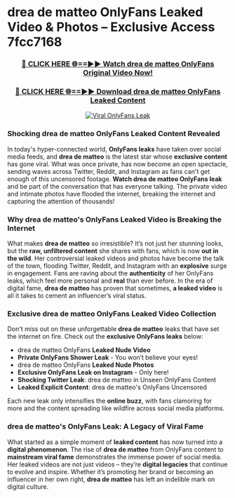 # drea de matteo OnlyFans Leaked Video & Photos – Exclusive Access 7fcc7168

<div align="center">

### [🔴 CLICK HERE 🌐==►► Watch drea de matteo OnlyFans Original Video Now!](https://aff.leakpic.com/?utm_medium=9dac6e3e92780789e695eb65dc45befdb20081c8&utm_campaign=Link_for_leakpic_com_7fcc7168)

### [🔴 CLICK HERE 🌐==►► Download drea de matteo OnlyFans Leaked Content](https://aff.leakpic.com/?utm_medium=9dac6e3e92780789e695eb65dc45befdb20081c8&utm_campaign=Link_for_leakpic_com_7fcc7168)

[![Viral OnlyFans Leak](https://i.ibb.co.com/xMMVF88/686577567.gif)](https://aff.leakpic.com/?utm_medium=9dac6e3e92780789e695eb65dc45befdb20081c8&utm_campaign=Link_for_leakpic_com_7fcc7168)

</div>

### Shocking drea de matteo OnlyFans Leaked Content Revealed
In today's hyper-connected world, **OnlyFans leaks** have taken over social media feeds, and **drea de matteo** is the latest star whose **exclusive content** has gone viral. What was once private, has now become an open spectacle, sending waves across Twitter, Reddit, and Instagram as fans can't get enough of this uncensored footage. 
**Watch drea de matteo OnlyFans leak** and be part of the conversation that has everyone talking. The private video and intimate photos have flooded the internet, breaking the internet and capturing the attention of thousands!

### Why drea de matteo's OnlyFans Leaked Video is Breaking the Internet
What makes **drea de matteo** so irresistible? It’s not just her stunning looks, but the **raw, unfiltered content** she shares with fans, which is now **out in the wild**. Her controversial leaked videos and photos have become the talk of the town, flooding Twitter, Reddit, and Instagram with an **explosive** surge in engagement. 
Fans are raving about the **authenticity** of her OnlyFans leaks, which feel more personal and **real** than ever before. In the era of digital fame, **drea de matteo** has proven that sometimes, **a leaked video** is all it takes to cement an influencer’s viral status.

### Exclusive drea de matteo OnlyFans Leaked Video Collection
Don't miss out on these unforgettable **drea de matteo** leaks that have set the internet on fire. Check out the **exclusive OnlyFans leaks** below:

- drea de matteo OnlyFans **Leaked Nude Video**
- **Private OnlyFans Shower Leak** - You won’t believe your eyes!
- drea de matteo OnlyFans **Leaked Nude Photos**
- **Exclusive OnlyFans Leak on Instagram** - Only here!
- **Shocking Twitter Leak**: drea de matteo in Unseen OnlyFans Content
- **Leaked Explicit Content**: drea de matteo's OnlyFans Uncensored

Each new leak only intensifies the **online buzz**, with fans clamoring for more and the content spreading like wildfire across social media platforms.

### drea de matteo's OnlyFans Leak: A Legacy of Viral Fame
What started as a simple moment of **leaked content** has now turned into a **digital phenomenon**. The rise of **drea de matteo** from OnlyFans content to **mainstream viral fame** demonstrates the immense power of social media. 
Her leaked videos are not just videos – they’re **digital legacies** that continue to evolve and inspire. Whether it’s promoting her brand or becoming an influencer in her own right, **drea de matteo** has left an indelible mark on digital culture.
